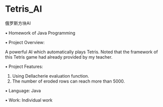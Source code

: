# Tetris_AI
俄罗斯方块AI

•	Homework of Java Programming

•	Project Overview:

A powerful AI which automatically plays Tetris. Noted that the framework of this Tetris game had already provided by my teacher.

•	Project Features:
1.	Using Dellacherie evaluation function.
2.	The number of eroded rows can reach more than 5000.

•	Language: Java

•	Work: Individual work
